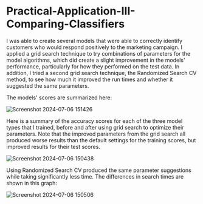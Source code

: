 # Practical-Application-III-Comparing-Classifiers

I was able to create several models that were able to correctly identify customers who would respond positively to the marketing campaign. I applied a grid search technique to try combinations of parameters for the model algorithms, which did create a slight improvement in the models' performance, particularly for how they performed on the test data. In addition, I tried a second grid search technique, the Randomized Search CV method, to see how much it improved the run times and whether it suggested the same parameters.

The models' scores are summarized here:

![Screenshot 2024-07-06 151426](https://github.com/SenorMega/Practical-Application-III-Comparing-Classifiers/assets/161073693/62741515-7ecd-4366-ad94-0b13d2bc2c57)


Here is a summary of the accuracy scores for each of the three model types that I trained, before and after using grid search to optimize their parameters. Note that the improved parameters from the grid search all produced worse results than the default settings for the training scores, but improved results for their test scores. 

![Screenshot 2024-07-06 150438](https://github.com/SenorMega/Practical-Application-III-Comparing-Classifiers/assets/161073693/d1ba69e6-8f47-4262-b8c9-994bc689705a)

Using Randomized Search CV produced the same parameter suggestions while taking significantly less time. The differences in search times are shown in this graph:

![Screenshot 2024-07-06 150506](https://github.com/SenorMega/Practical-Application-III-Comparing-Classifiers/assets/161073693/69230462-8e24-465c-aa10-9e2d3bfdcdda)
